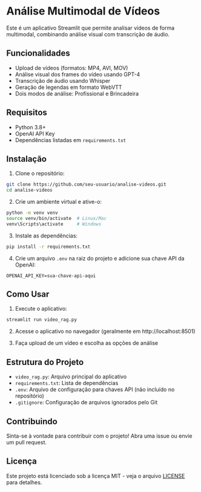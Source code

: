 # Análise Multimodal de Vídeos

Este é um aplicativo Streamlit que permite analisar vídeos de forma multimodal, combinando análise visual com transcrição de áudio.

## Funcionalidades

- Upload de vídeos (formatos: MP4, AVI, MOV)
- Análise visual dos frames do vídeo usando GPT-4
- Transcrição de áudio usando Whisper
- Geração de legendas em formato WebVTT
- Dois modos de análise: Profissional e Brincadeira

## Requisitos

- Python 3.8+
- OpenAI API Key
- Dependências listadas em `requirements.txt`

## Instalação

1. Clone o repositório:
```bash
git clone https://github.com/seu-usuario/analise-videos.git
cd analise-videos
```

2. Crie um ambiente virtual e ative-o:
```bash
python -m venv venv
source venv/bin/activate  # Linux/Mac
venv\Scripts\activate     # Windows
```

3. Instale as dependências:
```bash
pip install -r requirements.txt
```

4. Crie um arquivo `.env` na raiz do projeto e adicione sua chave API da OpenAI:
```
OPENAI_API_KEY=sua-chave-api-aqui
```

## Como Usar

1. Execute o aplicativo:
```bash
streamlit run video_rag.py
```

2. Acesse o aplicativo no navegador (geralmente em http://localhost:8501)

3. Faça upload de um vídeo e escolha as opções de análise

## Estrutura do Projeto

- `video_rag.py`: Arquivo principal do aplicativo
- `requirements.txt`: Lista de dependências
- `.env`: Arquivo de configuração para chaves API (não incluído no repositório)
- `.gitignore`: Configuração de arquivos ignorados pelo Git

## Contribuindo

Sinta-se à vontade para contribuir com o projeto! Abra uma issue ou envie um pull request.

## Licença

Este projeto está licenciado sob a licença MIT - veja o arquivo [LICENSE](LICENSE) para detalhes. 